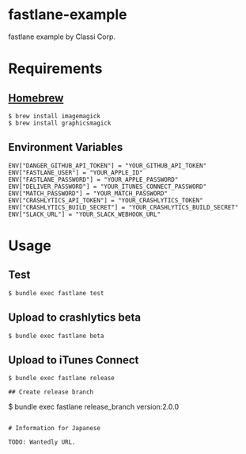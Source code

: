 # fastlane-example
fastlane example by Classi Corp.

# Requirements

## [Homebrew](https://brew.sh/)

```
$ brew install imagemagick
$ brew install graphicsmagick
```

## Environment Variables

```
ENV["DANGER_GITHUB_API_TOKEN"] = "YOUR_GITHUB_API_TOKEN"
ENV["FASTLANE_USER"] = "YOUR_APPLE_ID"
ENV["FASTLANE_PASSWORD"] = "YOUR_APPLE_PASSWORD"
ENV["DELIVER_PASSWORD"] = "YOUR_ITUNES_CONNECT_PASSWORD"
ENV["MATCH_PASSWORD"] = "YOUR_MATCH_PASSWORD"
ENV["CRASHLYTICS_API_TOKEN"] = "YOUR_CRASHLYTICS_TOKEN"
ENV["CRASHLYTICS_BUILD_SECRET"] = "YOUR_CRASHLYTICS_BUILD_SECRET"
ENV["SLACK_URL"] = "YOUR_SLACK_WEBHOOK_URL"
```

# Usage

## Test

```
$ bundle exec fastlane test
```

## Upload to crashlytics beta

```
$ bundle exec fastlane beta
```

## Upload to iTunes Connect

```
$ bundle exec fastlane release

## Create release branch

```
$ bundle exec fastlane release_branch version:2.0.0
```

# Information for Japanese

TODO: Wantedly URL.

